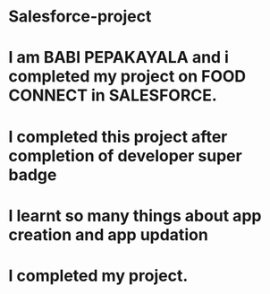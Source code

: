 # Salesforce-project
# I am BABI PEPAKAYALA and i completed my project on FOOD CONNECT in SALESFORCE.
# I completed this project after completion of developer super badge
# I learnt so many things about app creation and app updation
# I completed my project.
